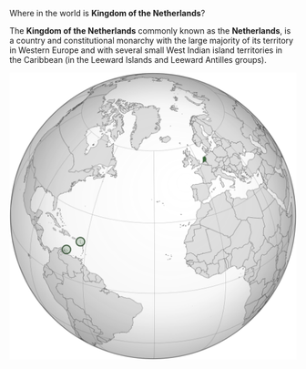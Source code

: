 Where in the world is **Kingdom of the Netherlands**?
<!--question-->
The **Kingdom of the Netherlands** commonly known as the **Netherlands**, is a country and constitutional monarchy with the large majority of its territory in Western Europe and with several small West Indian island territories in the Caribbean (in the Leeward Islands and Leeward Antilles groups).

![Map of Kingdom of the Netherlands](images/Kingdom_of_the_Netherlands_(orthographic_projection).svg)